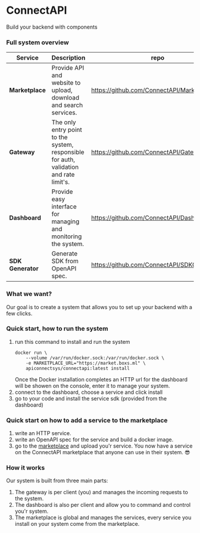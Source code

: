 # ConnectAPI
Build your backend with components

### Full system overview
| Service           | Description                                                                            | repo                                        |
|-------------------|:---------------------------------------------------------------------------------------|---------------------------------------------|
| **Marketplace**   | Provide API and website to upload, download and search services.                       | https://github.com/ConnectAPI/MarketPlace   |
| **Gateway**       | The only entry point to the system, responsible for auth, validation and rate limit's. | https://github.com/ConnectAPI/Gateway       |
| **Dashboard**     | Provide easy interface for managing and monitoring the system.                         | https://github.com/ConnectAPI/Dashboard     |
| **SDK Generator** | Generate SDK from OpenAPI spec.                                                        | https://github.com/ConnectAPI/SDKGeneragtor |

### What we want?
Our goal is to create a system that allows you to set up your backend with a few clicks.


### Quick start, how to run the system
1. run this command to install and run the system
    ```commandline
    docker run \
        --volume /var/run/docker.sock:/var/run/docker.sock \
        -e MARKETPLACE_URL="https://market.boxs.ml" \
        apiconnectsys/connectapi:latest install
    ```
    Once the Docker installation completes an HTTP url for the dashboard will be showen on the console, enter it to manage your system.
2. connect to the dashboard, choose a service and click install
3. go to your code and install the service sdk (provided from the dashboard)


### Quick start on how to add a service to the marketplace
1. write an HTTP service.
2. write an OpenAPI spec for the service and build a docker image.
3. go to the [marketplace](https://market.boxs.ml) and upload you'r service.
You now have a service on the ConnectAPI marketplace that anyone can use in their system. 😎


### How it works
Our system is built from three main parts:

1. The gateway is per client (you) and manages the incoming requests to the system.
2. The dashboard is also per client and allow you to command and control you'r system.
3. The marketplace is global and manages the services, every service you install on your system come from the marketplace.

